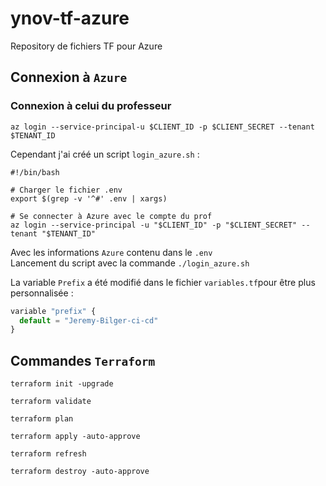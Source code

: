 # ynov-tf-azure

Repository de fichiers TF pour Azure


## **Connexion à `Azure`**

### Connexion à celui du professeur

```shell
az login --service-principal-u $CLIENT_ID -p $CLIENT_SECRET --tenant $TENANT_ID
```
Cependant j'ai créé un script `login_azure.sh` :
```shell
#!/bin/bash

# Charger le fichier .env
export $(grep -v '^#' .env | xargs)

# Se connecter à Azure avec le compte du prof
az login --service-principal -u "$CLIENT_ID" -p "$CLIENT_SECRET" --tenant "$TENANT_ID"

```
Avec les informations `Azure` contenu dans le `.env`  
Lancement du script avec la commande `./login_azure.sh`  

La variable `Prefix` a été modifié dans le fichier `variables.tf`pour être plus personnalisée : 

```js
variable "prefix" {
  default = "Jeremy-Bilger-ci-cd"
}
```

## **Commandes `Terraform`**

```shell
terraform init -upgrade
```

```shell
terraform validate
```

```shell
terraform plan
```

```shell
terraform apply -auto-approve
```

```shell
terraform refresh
```

```shell
terraform destroy -auto-approve
```